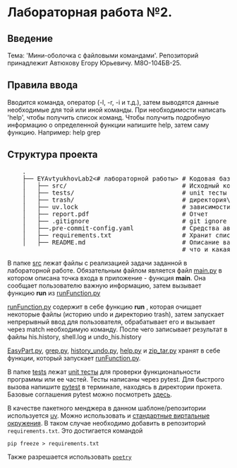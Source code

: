 # Лабораторная работа №2. 

## Введение
Тема: 'Мини-оболочка с файловыми командами'. Репозиторий принадлежит Автюхову Егору Юрьевичу.
М8О-104БВ-25.

## Правила ввода
Вводится команда, оператор (-l, -r, -i и т.д.), затем выводятся данные необходимые для той или иной 
команды. При необходимости написать 'help', чтобы получить список команд. Чтобы получить подробную
информацию о определенной функции напишите help, затем саму функцию. Например: help grep


## Структура проекта

 <pre>
    .
    ├── EYAvtyukhovLab2<# лабораторной работы> # Кодовая база вашей лабораторной работы
    │   ├── src/                               # Исходный код
    │   ├── tests/                             # unit тесты
    │   ├── trash/                             # директория\мусорка, хранит файлы для undo
    │   ├── uv.lock                            # зависимости вашего проекта
    │   ├── report.pdf                         # Отчет
    │   ├── .gitignore                         # git ignore файл
    │   ├──.pre-commit-config.yaml             # Средства автоматизации проверки кодстайла
    │   ├── requirements.txt                   # Хранит список библиотек, необходимых для запуска кода
    │   ├── README.md                          # Описание вашего проекта, с описанием файлов и с титульником о том,
                                               # что и какая задача
</pre>

В папке [src](./src) лежат файлы с реализацией задачи заданной в лабораторной работе. Обязательным файлом является файл
[main.py](./src/main.py) в котором описана точка входа в приложение - функция **main**. Она сообщает пользователю важную информацию,
затем вызывает функцию **run** из [runFunction.py](./src/main.py)

[runFunction.py](./src/main.py) содержит в себе функцию **run** , которая очищает некоторые файлы (историю undo и директорию trash),
затем запускает непрерывный ввод для пользователя, обрабатывает его и вызывает через
match необходимую команду. После чего записывает результат в файлы his.history, shell.log и undo_his.history

[EasyPart.py](./src/main.py), [grep.py](./src/main.py), [history_undo.py](./src/main.py), [help.py](./src/main.py) и [zip_tar.py](./src/main.py) хранят в себе функции, который 
запускает [runFunction.py](./src/main.py).


В папке [tests](./tests) лежат [unit тесты](https://tproger.ru/articles/testiruem-na-python-unittest-i-pytest-instrukcija-dlja-nachinajushhih) для проверки функциональности программы или ее частей.
Тесты написаны через pytest. Для быстрого вызова напишите [pytest]() в терминале, находясь в директории прокета.
Базовые соглашения pytest можно посмотреть [здесь](https://www.qabash.com/pytest-default-naming-conventions-guide/).

В качестве пакетного менджера в данном шаблоне/репозитории используется [uv](https://github.com/astral-sh/uv).
Можно использовать и [стандартные виртальные окружения](https://docs.python.org/3/library/venv.html). В таком случае необходимо добавить в репозиторий `requirements.txt`.
Это достигается командой
```shell
pip freeze > requirements.txt
```
Также разрешается использовать [`poetry`](https://python-poetry.org/)
